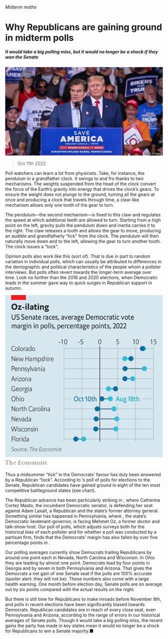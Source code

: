 ###### Midterm maths

# Why Republicans are gaining ground in midterm polls 

##### It would take a big polling miss, but it would no longer be a shock if they won the Senate 

![image](images/20221015_USP501.jpg) 

> Oct 11th 2022 


Poll watchers can learn a lot from physicists. Take, for instance, the pendulum in a grandfather clock. It swings to and fro thanks to two mechanisms. The weights suspended from the head of the clock convert the force of the Earth’s gravity into energy that drives the clock’s gears. To ensure the weight does not plunge to the ground, turning all the gears at once and producing a clock that travels through time, a claw-like mechanism allows only one tooth of the gear to turn. 

The pendulum—the second mechanism—is fixed to this claw and regulates the speed at which additional teeth are allowed to turn. Starting from a high point on the left, gravity pulls the pendulum down and inertia carries it to the right. The claw releases a tooth and allows the gear to move, producing an audible and grandfatherly “tick” from the clock. The pendulum will then naturally move down and to the left, allowing the gear to turn another tooth. The clock issues a “tock”. 

Opinion polls also work like this (sort of). That is due in part to random variation in individual polls, which can usually be attributed to differences in the demographic and political characteristics of the people whom a pollster interviews. But polls often revert towards the longer-term average over time. Look no further than the 2016 and 2020 elections, when Democratic leads in the summer gave way to quick surges in Republican support in autumn.

![image](images/20221015_USC313.png) 


Thus a midsummer “tick” in the Democrats’ favour has duly been answered by a Republican “tock”. According to ’s poll of polls for elections to the Senate, Republican candidates have gained ground in eight of the ten most competitive battleground states (see chart). 

The Republican advance has been particularly striking in , where Catherine Cortez Masto, the incumbent Democratic senator, is defending her seat against Adam Laxalt, a Republican and the state’s former attorney general. Something similar has happened in Pennsylvania, where , the state’s Democratic lieutenant-governor, is facing Mehmet Oz, a former doctor and talk-show host. Our poll of polls, which adjusts surveys both for the historical bias of each pollster and for whether a poll was conducted by a partisan firm, finds that the Democrats’ margin has also fallen by over five percentage points in .

Our polling averages currently show Democrats trailing Republicans by around one point each in Nevada, North Carolina and Wisconsin. In Ohio they are leading by almost one point. Democrats lead by four points in Georgia and by seven in both Pennsylvania and Arizona. That gives the Democrats a net gain of one Senate seat if the polls are 100% accurate (spoiler alert: they will not be). These numbers also come with a large health warning. One month before election day, Senate polls are on average out by six points compared with the actual results on the night.


But there is still time for Republicans to make inroads before November 8th, and polls in recent elections have been significantly biased towards Democrats. Republican candidates are in reach of every close seat, even Pennsylvania and Arizona, according to the range of errors in our historical averages of Senate polls. Though it would take a big polling miss, the recent gains the party has made in key states mean it would no longer be a shock for Republicans to win a Senate majority.■


